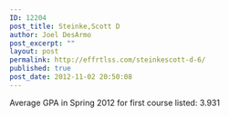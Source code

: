 ```yaml
---
ID: 12204
post_title: Steinke,Scott D
author: Joel DesArmo
post_excerpt: ""
layout: post
permalink: http://effrtlss.com/steinkescott-d-6/
published: true
post_date: 2012-11-02 20:50:08
---
```

<p>Average GPA in Spring 2012 for first course listed: 3.931</p>